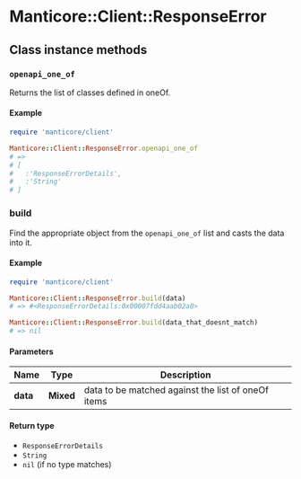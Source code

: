 # Manticore::Client::ResponseError

## Class instance methods

### `openapi_one_of`

Returns the list of classes defined in oneOf.

#### Example

```ruby
require 'manticore/client'

Manticore::Client::ResponseError.openapi_one_of
# =>
# [
#   :'ResponseErrorDetails',
#   :'String'
# ]
```

### build

Find the appropriate object from the `openapi_one_of` list and casts the data into it.

#### Example

```ruby
require 'manticore/client'

Manticore::Client::ResponseError.build(data)
# => #<ResponseErrorDetails:0x00007fdd4aab02a0>

Manticore::Client::ResponseError.build(data_that_doesnt_match)
# => nil
```

#### Parameters

| Name | Type | Description |
| ---- | ---- | ----------- |
| **data** | **Mixed** | data to be matched against the list of oneOf items |

#### Return type

- `ResponseErrorDetails`
- `String`
- `nil` (if no type matches)

